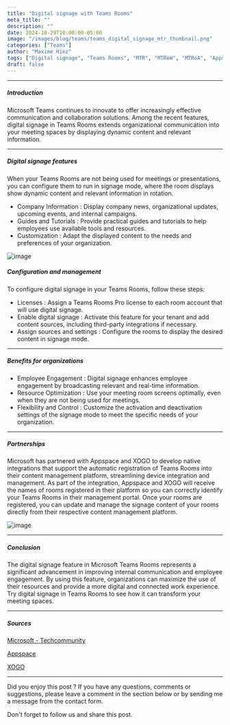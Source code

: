 ```yaml
---
title: "Digital signage with Teams Rooms"
meta_title: ""
description: ""
date: 2024-10-29T10:00:00-05:00
image: "/images/blog/teams/teams_digital_signage_mtr_thumbnail.png"
categories: ["Teams"]
author: "Maxime Hiez"
tags: ["Digital signage", "Teams Rooms", "MTR", "MTRoW", "MTRoA", "Appspace", "XOGO"]
draft: false
---
```

---

##### Introduction
Microsoft Teams continues to innovate to offer increasingly effective communication and collaboration solutions. Among the recent features, digital signage in Teams Rooms extends organizational communication into your meeting spaces by displaying dynamic content and relevant information.

---

##### Digital signage features
When your Teams Rooms are not being used for meetings or presentations, you can configure them to run in signage mode, where the room displays show dynamic content and relevant information in rotation.

- Company Information : Display company news, organizational updates, upcoming events, and internal campaigns.
- Guides and Tutorials : Provide practical guides and tutorials to help employees use available tools and resources.
- Customization : Adapt the displayed content to the needs and preferences of your organization.

![image](/images/blog/teams/teams_digital_signage_mtr_001.png)

##### Configuration and management
To configure digital signage in your Teams Rooms, follow these steps:

- Licenses : Assign a Teams Rooms Pro license to each room account that will use digital signage.
- Enable digital signage : Activate this feature for your tenant and add content sources, including third-party integrations if necessary.
- Assign sources and settings : Configure the rooms to display the desired content in signage mode.

---

##### Benefits for organizations
- Employee Engagement : Digital signage enhances employee engagement by broadcasting relevant and real-time information.
- Resource Optimization : Use your meeting room screens optimally, even when they are not being used for meetings.
- Flexibility and Control : Customize the activation and deactivation settings of the signage mode to meet the specific needs of your organization.

---

##### Partnerships
Microsoft has partnered with Appspace and XOGO to develop native integrations that support the automatic registration of Teams Rooms into their content management platform, streamlining device integration and management. As part of the integration, Appspace and XOGO will receive the names of rooms registered in their platform so you can correctly identify your Teams Rooms in their management portal. Once your rooms are registered, you can update and manage the signage content of your rooms directly from their respective content management platform.

![image](/images/blog/teams/teams_digital_signage_mtr_002.png)

---


##### Conclusion
The digital signage feature in Microsoft Teams Rooms represents a significant advancement in improving internal communication and employee engagement. By using this feature, organizations can maximize the use of their resources and provide a more digital and connected work experience. Try digital signage in Teams Rooms to see how it can transform your meeting spaces.

---

##### Sources
[Microsoft - Techcommunity](https://techcommunity.microsoft.com/blog/microsoftteamsblog/digital-signage-in-teams-rooms-brings-your-messages-to-your-meeting-spaces/4281457)

[Appspace](https://www.appspace.com/digital-signage)

[XOGO](https://www.xogo.io/xogo-for-microsoft-teams-rooms)

---


Did you enjoy this post ? If you have any questions, comments or suggestions, please leave a comment in the section below or by sending me a message from the contact form.

Don't forget to follow us and share this post.